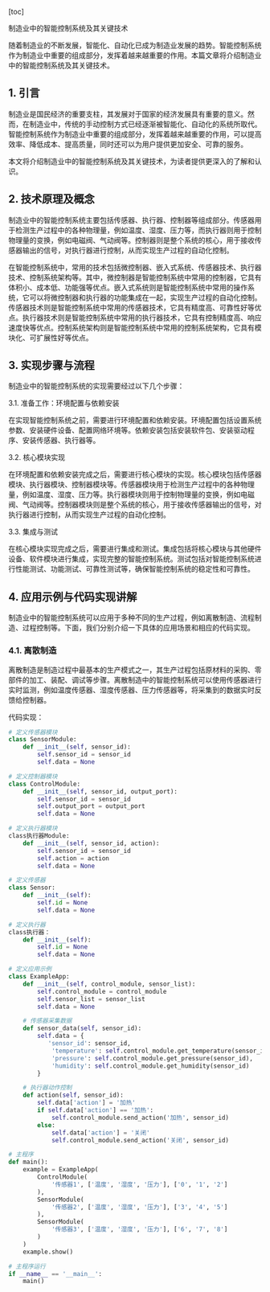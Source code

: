 
[toc]                    
                
                
制造业中的智能控制系统及其关键技术

随着制造业的不断发展，智能化、自动化已成为制造业发展的趋势。智能控制系统作为制造业中重要的组成部分，发挥着越来越重要的作用。本篇文章将介绍制造业中的智能控制系统及其关键技术。

## 1. 引言

制造业是国民经济的重要支柱，其发展对于国家的经济发展具有重要的意义。然而，在制造业中，传统的手动控制方式已经逐渐被智能化、自动化的系统所取代。智能控制系统作为制造业中重要的组成部分，发挥着越来越重要的作用，可以提高效率、降低成本、提高质量，同时还可以为用户提供更加安全、可靠的服务。

本文将介绍制造业中的智能控制系统及其关键技术，为读者提供更深入的了解和认识。

## 2. 技术原理及概念

制造业中的智能控制系统主要包括传感器、执行器、控制器等组成部分。传感器用于检测生产过程中的各种物理量，例如温度、湿度、压力等，而执行器则用于控制物理量的变换，例如电磁阀、气动阀等。控制器则是整个系统的核心，用于接收传感器输出的信号，对执行器进行控制，从而实现生产过程的自动化控制。

在智能控制系统中，常用的技术包括微控制器、嵌入式系统、传感器技术、执行器技术、控制系统架构等。其中，微控制器是智能控制系统中常用的控制器，它具有体积小、成本低、功能强等优点。嵌入式系统则是智能控制系统中常用的操作系统，它可以将微控制器和执行器的功能集成在一起，实现生产过程的自动化控制。传感器技术则是智能控制系统中常用的传感器技术，它具有精度高、可靠性好等优点。执行器技术则是智能控制系统中常用的执行器技术，它具有控制精度高、响应速度快等优点。控制系统架构则是智能控制系统中常用的控制系统架构，它具有模块化、可扩展性好等优点。

## 3. 实现步骤与流程

制造业中的智能控制系统的实现需要经过以下几个步骤：

3.1. 准备工作：环境配置与依赖安装

在实现智能控制系统之前，需要进行环境配置和依赖安装。环境配置包括设置系统参数、安装硬件设备、配置网络环境等。依赖安装包括安装软件包、安装驱动程序、安装传感器、执行器等。

3.2. 核心模块实现

在环境配置和依赖安装完成之后，需要进行核心模块的实现。核心模块包括传感器模块、执行器模块、控制器模块等。传感器模块用于检测生产过程中的各种物理量，例如温度、湿度、压力等。执行器模块则用于控制物理量的变换，例如电磁阀、气动阀等。控制器模块则是整个系统的核心，用于接收传感器输出的信号，对执行器进行控制，从而实现生产过程的自动化控制。

3.3. 集成与测试

在核心模块实现完成之后，需要进行集成和测试。集成包括将核心模块与其他硬件设备、软件模块进行集成，实现完整的智能控制系统。测试包括对智能控制系统进行性能测试、功能测试、可靠性测试等，确保智能控制系统的稳定性和可靠性。

## 4. 应用示例与代码实现讲解

制造业中的智能控制系统可以应用于多种不同的生产过程，例如离散制造、流程制造、过程控制等。下面，我们分别介绍一下具体的应用场景和相应的代码实现。

### 4.1. 离散制造

离散制造是制造过程中最基本的生产模式之一，其生产过程包括原材料的采购、零部件的加工、装配、调试等步骤。离散制造中的智能控制系统可以使用传感器进行实时监测，例如温度传感器、湿度传感器、压力传感器等，将采集到的数据实时反馈给控制器。

代码实现：
```python
# 定义传感器模块
class SensorModule:
    def __init__(self, sensor_id):
        self.sensor_id = sensor_id
        self.data = None

# 定义控制器模块
class ControlModule:
    def __init__(self, sensor_id, output_port):
        self.sensor_id = sensor_id
        self.output_port = output_port
        self.data = None

# 定义执行器模块
class执行器Module:
    def __init__(self, sensor_id, action):
        self.sensor_id = sensor_id
        self.action = action
        self.data = None

# 定义传感器
class Sensor:
    def __init__(self):
        self.id = None
        self.data = None

# 定义执行器
class执行器：
    def __init__(self):
        self.id = None
        self.data = None

# 定义应用示例
class ExampleApp:
    def __init__(self, control_module, sensor_list):
        self.control_module = control_module
        self.sensor_list = sensor_list
        self.data = None

    # 传感器采集数据
    def sensor_data(self, sensor_id):
        self.data = {
           'sensor_id': sensor_id,
            'temperature': self.control_module.get_temperature(sensor_id),
            'pressure': self.control_module.get_pressure(sensor_id),
            'humidity': self.control_module.get_humidity(sensor_id)
        }

    # 执行器动作控制
    def action(self, sensor_id):
        self.data['action'] = '加热'
        if self.data['action'] == '加热':
            self.control_module.send_action('加热', sensor_id)
        else:
            self.data['action'] = '关闭'
            self.control_module.send_action('关闭', sensor_id)

# 主程序
def main():
    example = ExampleApp(
        ControlModule(
            '传感器1', ['温度', '湿度', '压力'], ['0', '1', '2']
        ),
        SensorModule(
            '传感器2', ['温度', '湿度', '压力'], ['3', '4', '5']
        ),
        SensorModule(
            '传感器3', ['温度', '湿度', '压力'], ['6', '7', '8']
        )
    )
    example.show()

# 主程序运行
if __name__ == '__main__':
    main()
```

